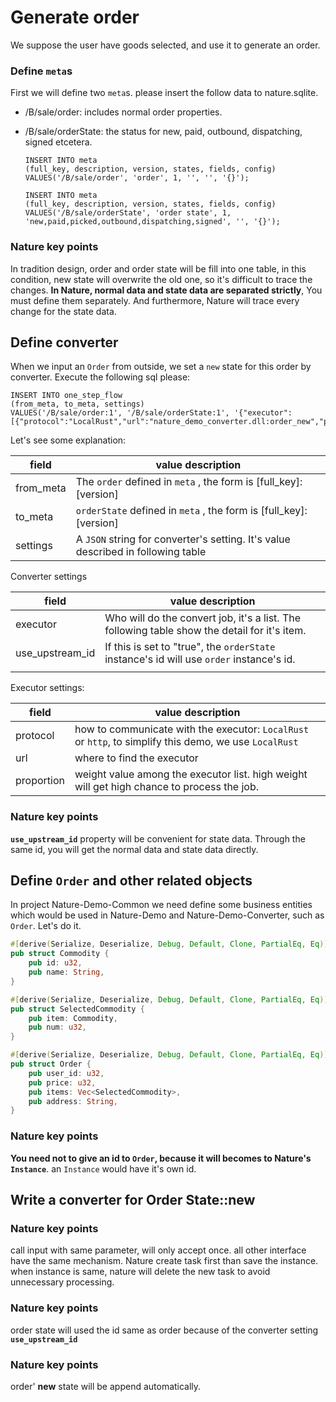 # Generate order

We suppose the user have goods selected, and use it to generate an order.

### Define `meta`s

First we will define two `meta`s. please insert the follow data to nature.sqlite.

- /B/sale/order: includes normal order properties.

- /B/sale/orderState: the status for new, paid, outbound, dispatching, signed etcetera.

  ```sqlite
  INSERT INTO meta
  (full_key, description, version, states, fields, config)
  VALUES('/B/sale/order', 'order', 1, '', '', '{}');
  
  INSERT INTO meta
  (full_key, description, version, states, fields, config)
  VALUES('/B/sale/orderState', 'order state', 1, 'new,paid,picked,outbound,dispatching,signed', '', '{}');
  ```

### Nature key points

In tradition design, order and order state will be fill into one table, in this condition, new state will overwrite the old one, so it's difficult to trace the changes. **In Nature, normal data and state data are separated strictly**, You must define them separately. And furthermore, Nature will trace every change for the state data.

## Define converter

When we input an `Order` from outside, we set a `new` state for this order by converter. Execute the following sql please:

```sqlite
INSERT INTO one_step_flow
(from_meta, to_meta, settings)
VALUES('/B/sale/order:1', '/B/sale/orderState:1', '{"executor":[{"protocol":"LocalRust","url":"nature_demo_converter.dll:order_new","proportion":1}],"use_upstream_id":true}');
```

Let's see some explanation:

| field     | value description                                            |
| --------- | ------------------------------------------------------------ |
| from_meta | The `order` defined in `meta` , the form is [full_key]:[version] |
| to_meta   | `orderState` defined in `meta` , the form is [full_key]:[version] |
| settings  | A `JSON` string for converter's setting. It's value described in following table |

Converter settings

| field           | value description                                            |
| --------------- | ------------------------------------------------------------ |
| executor        | Who will do the convert job, it's a list. The following table show the detail for it's item. |
| use_upstream_id | If this is set to "true", the `orderState` instance's id will use `order` instance's id. |
|                 |                                                              |

Executor settings: 

| field      | value description                                            |
| ---------- | ------------------------------------------------------------ |
| protocol   | how to communicate with the executor: `LocalRust` or `http`, to simplify this demo, we use `LocalRust` |
| url        | where to find the executor                                   |
| proportion | weight value among the executor list. high weight will get high chance to process the job. |

### Nature key points

**`use_upstream_id`** property will be convenient for state data. Through the same id, you will get the normal data and state data directly. 

## Define `Order` and other related objects

In project Nature-Demo-Common we need define some business entities which would be used in Nature-Demo and Nature-Demo-Converter, such as `Order`. Let's do it.

```rust
#[derive(Serialize, Deserialize, Debug, Default, Clone, PartialEq, Eq)]
pub struct Commodity {
    pub id: u32,
    pub name: String,
}

#[derive(Serialize, Deserialize, Debug, Default, Clone, PartialEq, Eq)]
pub struct SelectedCommodity {
    pub item: Commodity,
    pub num: u32,
}

#[derive(Serialize, Deserialize, Debug, Default, Clone, PartialEq, Eq)]
pub struct Order {
    pub user_id: u32,
    pub price: u32,
    pub items: Vec<SelectedCommodity>,
    pub address: String,
}
```

### Nature key points

**You need not to give an id to `Order`, because it will becomes to Nature's `Instance`**. an `Instance` would have it's own id.

## Write a converter for Order State::new





### Nature key points

call input with same parameter, will only accept once. all other interface have the same mechanism. Nature create task first than save the instance. when instance is same, nature will delete the new task to avoid unnecessary processing.

### Nature key points

order state will used the id same as order because of the converter setting **`use_upstream_id`** 

### Nature key points

order' **new** state will be append automatically.



